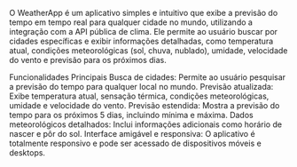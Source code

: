 O WeatherApp é um aplicativo simples e intuitivo que exibe a previsão do tempo em tempo real para qualquer cidade no mundo, utilizando a integração com a API pública de clima. Ele permite ao usuário buscar por cidades específicas e exibir informações detalhadas, como temperatura atual, condições meteorológicas (sol, chuva, nublado), umidade, velocidade do vento e previsão para os próximos dias.

Funcionalidades Principais
Busca de cidades: Permite ao usuário pesquisar a previsão do tempo para qualquer local no mundo.
Previsão atualizada: Exibe temperatura atual, sensação térmica, condições meteorológicas, umidade e velocidade do vento.
Previsão estendida: Mostra a previsão do tempo para os próximos 5 dias, incluindo mínima e máxima.
Dados meteorológicos detalhados: Inclui informações adicionais como horário de nascer e pôr do sol.
Interface amigável e responsiva: O aplicativo é totalmente responsivo e pode ser acessado de dispositivos móveis e desktops.

